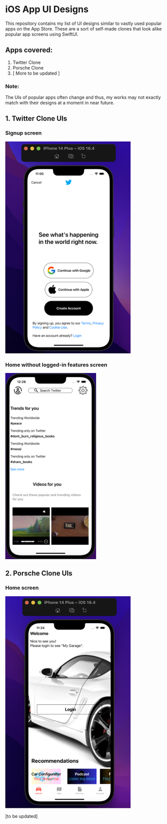 # iOS App UI Designs

This repository contains my list of UI designs similar to vastly used popular apps on the App Store. These are a sort of self-made clones that look alike popular app screens using SwiftUI.

## Apps covered:
1. Twitter Clone
2. Porsche Clone
3. [ More to be updated ]

### Note:
The UIs of popular apps often change and thus, my works may not exactly match with their designs at a moment in near future.

## 1. Twitter Clone UIs

### Signup screen
![signup screen clone by Farial](https://github.com/Farial-mahmod/iOS-App-UI-Designs/blob/main/Twitter-UI-Clone/Assets.xcassets/homescreen.png)

### Home without logged-in features screen
![home screen without logged-in features by Farial](https://github.com/Farial-mahmod/iOS-App-UI-Designs/blob/main/Twitter-UI-Clone/Assets.xcassets/home-without-login-screen.png)

## 2. Porsche Clone UIs

### Home screen
![Porsche Home Screen](https://github.com/Farial-mahmod/iOS-App-UI-Designs/blob/main/Porsche%20UI%20Clone/Assets.xcassets/porsche-home.png)


[to be updated]
